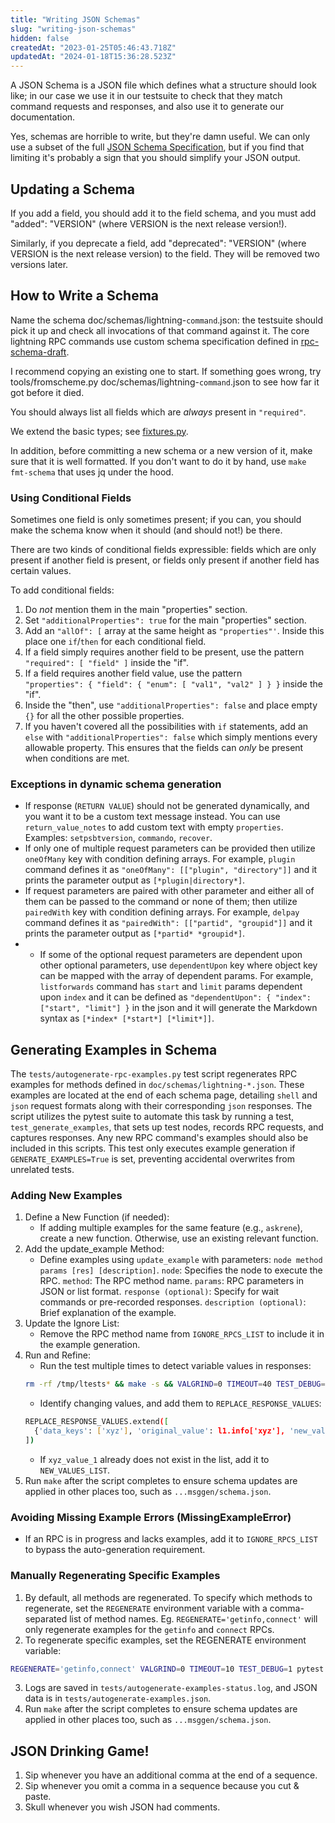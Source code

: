 ```yaml
---
title: "Writing JSON Schemas"
slug: "writing-json-schemas"
hidden: false
createdAt: "2023-01-25T05:46:43.718Z"
updatedAt: "2024-01-18T15:36:28.523Z"
---
```

A JSON Schema is a JSON file which defines what a structure should look like; in our case we use it in our testsuite to check that they match command requests and responses, and also use it to generate our documentation.

Yes, schemas are horrible to write, but they're damn useful.  We can only use a subset of the full [JSON Schema Specification](https://json-schema.org/), but if you find that limiting it's probably a sign that you should simplify your JSON output.

## Updating a Schema

If you add a field, you should add it to the field schema, and you must add "added": "VERSION" (where VERSION is the next release version!).

Similarly, if you deprecate a field, add "deprecated": "VERSION" (where VERSION is the next release version) to the field.  They will be removed two versions later.

## How to Write a Schema

Name the schema doc/schemas/lightning-`command`.json: the testsuite should pick it up and check all invocations of that command against it.
The core lightning RPC commands use custom schema specification defined in [rpc-schema-draft](https://github.com/ElementsProject/lightning/doc/rpc-schema-draft.json).

I recommend copying an existing one to start. If something goes wrong, try tools/fromscheme.py doc/schemas/lightning-`command`.json to see how far it got before it died.

You should always list all fields which are _always_ present in `"required"`.

We extend the basic types; see [fixtures.py](https://github.com/ElementsProject/lightning/tree/master/contrib/pyln-testing/pyln/testing/fixtures.py).

In addition, before committing a new schema or a new version of it, make sure that it is well formatted. If you don't want to do it by hand, use `make fmt-schema` that uses jq under the hood.

### Using Conditional Fields

Sometimes one field is only sometimes present; if you can, you should make the schema know when it should (and should not!) be there.

There are two kinds of conditional fields expressible: fields which are only present if another field is present, or fields only present if another field has certain values.

To add conditional fields:

1. Do _not_ mention them in the main "properties" section.
2. Set `"additionalProperties": true` for the main "properties" section.
3. Add an `"allOf": [` array at the same height as `"properties"'`.  Inside this place one `if`/`then` for each conditional field.
4. If a field simply requires another field to be present, use the pattern `"required": [ "field" ]` inside the "if".
5. If a field requires another field value, use the pattern  
   `"properties": { "field": { "enum": [ "val1", "val2" ] } }` inside the "if".
6. Inside the "then", use `"additionalProperties": false` and place empty `{}` for all the other possible properties.
7. If you haven't covered all the possibilities with `if` statements, add an `else` with `"additionalProperties": false` which simply mentions every allowable property.  This ensures that the fields can _only_ be present when conditions are met.

### Exceptions in dynamic schema generation

- If response (`RETURN VALUE`) should not be generated dynamically, and you want it to be a custom text message instead. You can use `return_value_notes` to add custom text with empty `properties`. Examples: `setpsbtversion`, `commando`, `recover`.
- If only one of multiple request parameters can be provided then utilize `oneOfMany`
   key with condition defining arrays. For example, `plugin` command defines it as
   `"oneOfMany": [["plugin", "directory"]]` and it prints the parameter output as
   `[*plugin|directory*]`.
- If request parameters are paired with other parameter and either all of them can be passed
   to the command or none of them; then utilize `pairedWith` key with condition defining arrays.
   For example, `delpay` command defines it as `"pairedWith": [["partid", "groupid"]]` 
   and it prints the parameter output as `[*partid* *groupid*]`.
- - If some of the optional request parameters are dependent upon other optional parameters,
   use `dependentUpon` key where object key can be mapped with the array of dependent params.
   For example, `listforwards` command has `start` and `limit` params dependent upon `index` and
   it can be defined as `"dependentUpon": { "index": ["start", "limit"] }` in the json and it will
   generate the Markdown syntax as `[*index* [*start*] [*limit*]]`.

## Generating Examples in Schema
The `tests/autogenerate-rpc-examples.py` test script regenerates RPC examples for methods defined 
in `doc/schemas/lightning-*.json`. These examples are located at the end of each schema page, 
detailing `shell` and `json` request formats along with their corresponding `json` responses.
The script utilizes the pytest suite to automate this task by running a test, `test_generate_examples`,
that sets up test nodes, records RPC requests, and captures responses. Any new RPC command's examples 
should also be included in this scripts. This test only executes example generation if `GENERATE_EXAMPLES=True`
is set, preventing accidental overwrites from unrelated tests.

### Adding New Examples
1. Define a New Function (if needed):
	- If adding multiple examples for the same feature (e.g., `askrene`), create a new function. Otherwise, use an existing relevant function.
2. Add the update_example Method:
	- Define examples using `update_example` with parameters: `node method params [res] [description]`.
	`node`: Specifies the node to execute the RPC.
	`method`: The RPC method name.
	`params`: RPC parameters in JSON or list format.
	`response (optional)`: Specify for wait commands or pre-recorded responses.
	`description (optional)`: Brief explanation of the example.
3. Update the Ignore List:
	- Remove the RPC method name from `IGNORE_RPCS_LIST` to include it in the example generation.
4. Run and Refine:
	- Run the test multiple times to detect variable values in responses:
	```bash
	rm -rf /tmp/ltests* && make -s && VALGRIND=0 TIMEOUT=40 TEST_DEBUG=1 pytest -vvv -n 6 tests/autogenerate-rpc-examples.py
	```
	- Identify changing values, and add them to `REPLACE_RESPONSE_VALUES`:
	```bash
	REPLACE_RESPONSE_VALUES.extend([
      {'data_keys': ['xyz'], 'original_value': l1.info['xyz'], 'new_value': NEW_VALUES_LIST['xyz_value_1']}
   ])
	```
	- If `xyz_value_1` already does not exist in the list, add it to `NEW_VALUES_LIST`.
4. Run `make` after the script completes to ensure schema updates are applied in other places too, such as `...msggen/schema.json`.


### Avoiding Missing Example Errors (MissingExampleError)
   - If an RPC is in progress and lacks examples, add it to `IGNORE_RPCS_LIST` to bypass the auto-generation requirement.


### Manually Regenerating Specific Examples
1. By default, all methods are regenerated. To specify which methods to regenerate, set the `REGENERATE`
environment variable with a comma-separated list of method names. Eg. `REGENERATE='getinfo,connect'` will
only regenerate examples for the `getinfo` and `connect` RPCs.
2. To regenerate specific examples, set the REGENERATE environment variable:
```bash
REGENERATE='getinfo,connect' VALGRIND=0 TIMEOUT=10 TEST_DEBUG=1 pytest -vvv -n 6 tests/autogenerate-rpc-examples.py
```
3. Logs are saved in `tests/autogenerate-examples-status.log`, and JSON data is in `tests/autogenerate-examples.json`.
4. Run `make` after the script completes to ensure schema updates are applied in other places too, such as `...msggen/schema.json`.


## JSON Drinking Game!

1. Sip whenever you have an additional comma at the end of a sequence.
2. Sip whenever you omit a comma in a sequence because you cut & paste.
3. Skull whenever you wish JSON had comments.